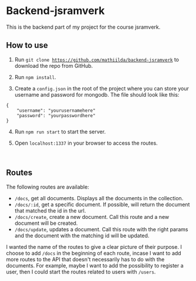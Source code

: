 # Backend-jsramverk

This is the backend part of my project for the course jsramverk.


## How to use

1. Run <code>git clone https://github.com/mathiilda/backend-jsramverk</code> to download the repo from GitHub.

2. Run <code>npm install</code>.

3. Create a <code>config.json</code> in the root of the project where you can store your username and password for mongodb. The file should look like this:
````
{
    "username": "yourusernamehere"
    "password": "yourpasswordhere"
}
````

4. Run <code>npm run start</code> to start the server.

5. Open <code>localhost:1337</code> in your browser to access the routes.

<br>

## Routes

The following routes are available:

- <code>/docs</code>, get all documents. Displays all the documents in the collection.
- <code>/docs/:id</code>, get a specific document. If possible, will return the document that matched the id in the url.
- <code>/docs/create</code>, create a new document. Call this route and a new document will be created.
- <code>/docs/update</code>, updates a document. Call this route with the right params and the document with the matching id will be updated.

I wanted the name of the routes to give a clear picture of their purpose. I choose to add <code>/docs</code> in the beginning of each route, incase I want to add more routes to the API that doesn't necessarily has to do with the documents. For example, maybe I want to add the possibility to register a user, then I could start the routes related to users with <code>/users</code>.

